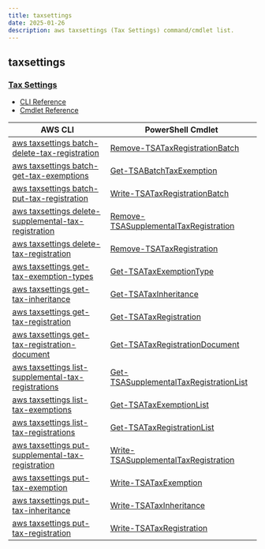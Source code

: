 ```yaml
---
title: taxsettings
date: 2025-01-26
description: aws taxsettings (Tax Settings) command/cmdlet list.
---
```


## taxsettings

### [Tax Settings](https://aws.amazon.com/aws-cost-management/aws-billing/)

* [CLI Reference](https://awscli.amazonaws.com/v2/documentation/api/latest/reference/taxsettings/index.html)
* [Cmdlet Reference](https://docs.aws.amazon.com/powershell/latest/reference/items/TaxSettings_cmdlets.html)

|AWS CLI|PowerShell Cmdlet|
|----|----|
|[aws taxsettings batch-delete-tax-registration](https://awscli.amazonaws.com/v2/documentation/api/latest/reference/taxsettings/batch-delete-tax-registration.html)|[Remove-TSATaxRegistrationBatch](https://docs.aws.amazon.com/powershell/latest/reference/items/Remove-TSATaxRegistrationBatch.html)|
|[aws taxsettings batch-get-tax-exemptions](https://awscli.amazonaws.com/v2/documentation/api/latest/reference/taxsettings/batch-get-tax-exemptions.html)|[Get-TSABatchTaxExemption](https://docs.aws.amazon.com/powershell/latest/reference/items/Get-TSABatchTaxExemption.html)|
|[aws taxsettings batch-put-tax-registration](https://awscli.amazonaws.com/v2/documentation/api/latest/reference/taxsettings/batch-put-tax-registration.html)|[Write-TSATaxRegistrationBatch](https://docs.aws.amazon.com/powershell/latest/reference/items/Write-TSATaxRegistrationBatch.html)|
|[aws taxsettings delete-supplemental-tax-registration](https://awscli.amazonaws.com/v2/documentation/api/latest/reference/taxsettings/delete-supplemental-tax-registration.html)|[Remove-TSASupplementalTaxRegistration](https://docs.aws.amazon.com/powershell/latest/reference/items/Remove-TSASupplementalTaxRegistration.html)|
|[aws taxsettings delete-tax-registration](https://awscli.amazonaws.com/v2/documentation/api/latest/reference/taxsettings/delete-tax-registration.html)|[Remove-TSATaxRegistration](https://docs.aws.amazon.com/powershell/latest/reference/items/Remove-TSATaxRegistration.html)|
|[aws taxsettings get-tax-exemption-types](https://awscli.amazonaws.com/v2/documentation/api/latest/reference/taxsettings/get-tax-exemption-types.html)|[Get-TSATaxExemptionType](https://docs.aws.amazon.com/powershell/latest/reference/items/Get-TSATaxExemptionType.html)|
|[aws taxsettings get-tax-inheritance](https://awscli.amazonaws.com/v2/documentation/api/latest/reference/taxsettings/get-tax-inheritance.html)|[Get-TSATaxInheritance](https://docs.aws.amazon.com/powershell/latest/reference/items/Get-TSATaxInheritance.html)|
|[aws taxsettings get-tax-registration](https://awscli.amazonaws.com/v2/documentation/api/latest/reference/taxsettings/get-tax-registration.html)|[Get-TSATaxRegistration](https://docs.aws.amazon.com/powershell/latest/reference/items/Get-TSATaxRegistration.html)|
|[aws taxsettings get-tax-registration-document](https://awscli.amazonaws.com/v2/documentation/api/latest/reference/taxsettings/get-tax-registration-document.html)|[Get-TSATaxRegistrationDocument](https://docs.aws.amazon.com/powershell/latest/reference/items/Get-TSATaxRegistrationDocument.html)|
|[aws taxsettings list-supplemental-tax-registrations](https://awscli.amazonaws.com/v2/documentation/api/latest/reference/taxsettings/list-supplemental-tax-registrations.html)|[Get-TSASupplementalTaxRegistrationList](https://docs.aws.amazon.com/powershell/latest/reference/items/Get-TSASupplementalTaxRegistrationList.html)|
|[aws taxsettings list-tax-exemptions](https://awscli.amazonaws.com/v2/documentation/api/latest/reference/taxsettings/list-tax-exemptions.html)|[Get-TSATaxExemptionList](https://docs.aws.amazon.com/powershell/latest/reference/items/Get-TSATaxExemptionList.html)|
|[aws taxsettings list-tax-registrations](https://awscli.amazonaws.com/v2/documentation/api/latest/reference/taxsettings/list-tax-registrations.html)|[Get-TSATaxRegistrationList](https://docs.aws.amazon.com/powershell/latest/reference/items/Get-TSATaxRegistrationList.html)|
|[aws taxsettings put-supplemental-tax-registration](https://awscli.amazonaws.com/v2/documentation/api/latest/reference/taxsettings/put-supplemental-tax-registration.html)|[Write-TSASupplementalTaxRegistration](https://docs.aws.amazon.com/powershell/latest/reference/items/Write-TSASupplementalTaxRegistration.html)|
|[aws taxsettings put-tax-exemption](https://awscli.amazonaws.com/v2/documentation/api/latest/reference/taxsettings/put-tax-exemption.html)|[Write-TSATaxExemption](https://docs.aws.amazon.com/powershell/latest/reference/items/Write-TSATaxExemption.html)|
|[aws taxsettings put-tax-inheritance](https://awscli.amazonaws.com/v2/documentation/api/latest/reference/taxsettings/put-tax-inheritance.html)|[Write-TSATaxInheritance](https://docs.aws.amazon.com/powershell/latest/reference/items/Write-TSATaxInheritance.html)|
|[aws taxsettings put-tax-registration](https://awscli.amazonaws.com/v2/documentation/api/latest/reference/taxsettings/put-tax-registration.html)|[Write-TSATaxRegistration](https://docs.aws.amazon.com/powershell/latest/reference/items/Write-TSATaxRegistration.html)|

